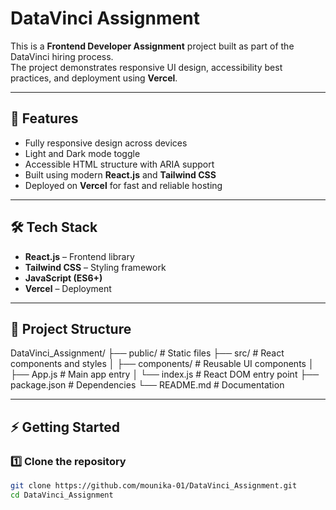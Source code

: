 # DataVinci Assignment

This is a **Frontend Developer Assignment** project built as part of the DataVinci hiring process.  
The project demonstrates responsive UI design, accessibility best practices, and deployment using **Vercel**.

---

## 🚀 Features
- Fully responsive design across devices  
- Light and Dark mode toggle  
- Accessible HTML structure with ARIA support  
- Built using modern **React.js** and **Tailwind CSS**  
- Deployed on **Vercel** for fast and reliable hosting  

---

## 🛠️ Tech Stack
- **React.js** – Frontend library  
- **Tailwind CSS** – Styling framework  
- **JavaScript (ES6+)**  
- **Vercel** – Deployment  

---

## 📂 Project Structure
DataVinci_Assignment/
├── public/ # Static files
├── src/ # React components and styles
│ ├── components/ # Reusable UI components
│ ├── App.js # Main app entry
│ └── index.js # React DOM entry point
├── package.json # Dependencies
└── README.md # Documentation


---

## ⚡ Getting Started

### 1️⃣ Clone the repository
```bash
git clone https://github.com/mounika-01/DataVinci_Assignment.git
cd DataVinci_Assignment

